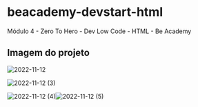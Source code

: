 # beacademy-devstart-html
Módulo 4 - Zero To Hero - Dev Low Code - HTML - Be Academy

## Imagem do projeto

![2022-11-12](https://user-images.githubusercontent.com/85379351/201457286-5f4f0a6b-e923-412d-b5a8-80171b3d677e.png)

![2022-11-12 (3)](https://user-images.githubusercontent.com/85379351/201457329-6f137069-c7a6-4492-8c31-58379e0a90ff.png)

![2022-11-12 (4)](https://user-images.githubusercontent.com/85379351/201457435-e6c45224-54bf-4447-8df1-50d94a4fedba.png)![2022-11-12 (5)](https://user-images.githubusercontent.com/85379351/201457503-abdadf37-dfc0-4d01-ae14-8be6f51f33fb.png)




